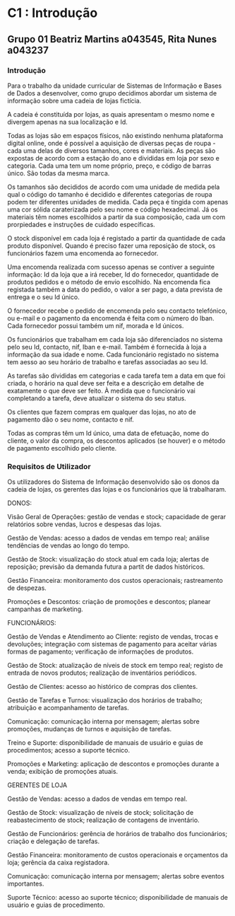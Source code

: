 # C1 : Introdução

## Grupo 01 Beatriz Martins a043545, Rita Nunes a043237 

### Introdução  

Para o trabalho da unidade curricular de Sistemas de Informação e Bases de Dados a desenvolver, como grupo decidimos abordar um sistema de informação sobre uma cadeia de lojas fictícia.

A cadeia é constituída por lojas, as quais apresentam o mesmo nome e divergem apenas na sua localização e Id.

Todas as lojas são em espaços físicos, não existindo nenhuma plataforma digital online, onde é possível a aquisição de diversas peças de roupa - cada uma delas de diversos tamanhos, cores e materiais. As peças são expostas de acordo com a estação do ano e divididas em loja por sexo e categoria. Cada uma tem um nome próprio, preço, e código de barras único. São todas da mesma marca.

Os tamanhos são decididos de acordo com uma unidade de medida pela qual o código do tamanho é decidido e diferentes categorias de roupa podem ter diferentes unidades de medida. Cada peça é tingida com apenas uma cor sólida caraterizada pelo seu nome e código hexadecimal. Já os materiais têm nomes escolhidos a partir da sua composição, cada um com prorpiedades e instruções de cuidado específicas. 

O stock disponível em cada loja é registado a partir da quantidade de cada produto disponível. Quando é preciso fazer uma reposição de stock, os funcionários fazem uma encomenda ao fornecedor.

Uma encomenda realizada com sucesso apenas se contiver a seguinte informação: Id da loja que a irá receber, Id do fornecedor, quantidade de produtos pedidos e o método de envio escolhido. Na encomenda fica registada também a data do pedido, o valor a ser pago, a data prevista de entrega e o seu Id único.

O fornecedor recebe o pedido de encomenda pelo seu contacto telefónico, ou e-mail e o pagamento da encomenda é feita com o número do Iban. Cada fornecedor possui também um nif, morada e Id únicos.

Os funcionários que trabalham em cada loja são diferenciados no sistema pelo seu Id, contacto, nif, Iban e e-mail. Também é fornecida à loja a informação da sua idade e nome. Cada funcionário registado no sistema tem aesso ao seu horário de trabalho e tarefas associadas ao seu Id.

As tarefas são divididas em categorias e cada tarefa tem a data em que foi criada, o horário na qual deve ser feita e a descrição em detalhe de exatamente o que deve ser feito. À medida que o funcionário vai completando a tarefa, deve atualizar o sistema do seu status.

Os clientes que fazem compras em qualquer das lojas, no ato de pagamento dão o seu nome, contacto e nif.

Todas as compras têm um Id único, uma data de efetuação, nome do cliente, o valor da compra, os descontos aplicados (se houver) e o método de pagamento escolhido pelo cliente.

### Requisitos de Utilizador

Os utilizadores do Sistema de Informação desenvolvido são os donos da cadeia de lojas, os gerentes das lojas e os funcionários que lá trabalharam.

DONOS:

Visão Geral de Operações: gestão de vendas e stock; 
capacidade de gerar relatórios sobre vendas, lucros e despesas das lojas.

Gestão de Vendas: acesso a dados de vendas em tempo real; análise tendências de vendas ao longo do tempo.

Gestão de Stock: visualização do stock atual em cada loja; alertas de reposição; previsão da demanda futura a partit de dados históricos.

Gestão Financeira: monitoramento dos custos operacionais; rastreamento de despezas.

Promoções e Descontos: criação de promoções e descontos; planear campanhas de marketing.

FUNCIONÁRIOS:

Gestão de Vendas e Atendimento ao Cliente: registo de vendas, trocas e devoluções; integração com sistemas de pagamento para aceitar várias formas de pagamento; verificação de informações de produtos.

Gestão de Stock: atualização de níveis de stock em tempo real; registo de entrada de novos produtos; realização de inventários periódicos.

Gestão de Clientes: acesso ao histórico de compras dos clientes.

Gestão de Tarefas e Turnos: visualização dos horários de trabalho; atribuição e acompanhamento de tarefas.

Comunicação: comunicação interna por mensagem; alertas sobre promoções, mudanças de turnos e aquisição de tarefas.

Treino e Suporte: disponibilidade de manuais de usuário e guias de procedimentos; acesso a suporte técnico.

Promoções e Marketing: aplicação de descontos e promoções durante a venda; exibição de promoções atuais.

GERENTES DE LOJA

Gestão de Vendas: acesso a dados de vendas em tempo real.

Gestão de Stock: visualização de níveis de stock; solicitação de reabastecimento de stock; realização de contagens de inventário.

Gestão de Funcionários: gerência de horários de trabalho dos funcionários; criação e delegação de tarefas.

Gestão Financeira: monitoramento de custos operacionais e orçamentos da loja; gerência da caixa registadora.

Comunicação: comunicação interna por mensagem; alertas sobre eventos importantes.

Suporte Técnico: acesso ao suporte técnico; disponibilidade de manuais de usuário e guias de procedimento. 
